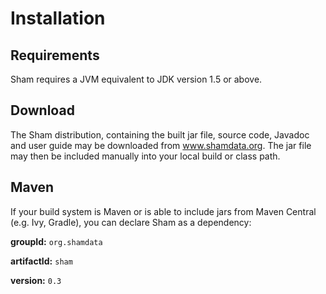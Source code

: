 # Installation

## Requirements
Sham requires a JVM equivalent to JDK version 1.5 or above.

## Download

The Sham distribution, containing the built jar file, source code, Javadoc
and user guide may be downloaded from www.shamdata.org. The jar file may then
be included manually into your local build or class path.

## Maven
If your build system is Maven or is able to include jars from Maven Central
(e.g. Ivy, Gradle), you can declare Sham as a dependency:

**groupId:** `org.shamdata`

**artifactId:** `sham`

**version:** `0.3`
